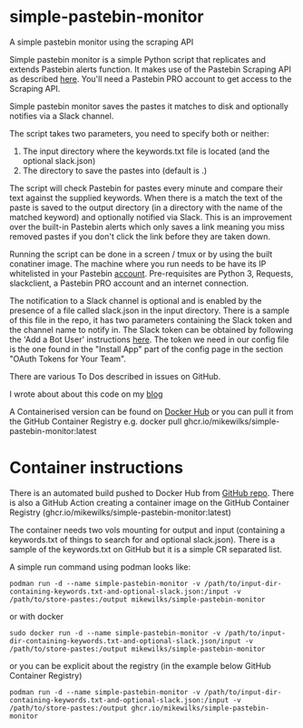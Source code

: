 # simple-pastebin-monitor
A simple pastebin monitor using the scraping API

Simple pastebin monitor is a simple Python script that replicates and extends Pastebin alerts function. It makes use of the Pastebin Scraping API as described [here](https://pastebin.com/api_scraping_faq). You'll need a Pastebin PRO account to get access to the Scraping API.

Simple pastebin monitor saves the pastes it matches to disk and optionally notifies via a Slack channel.

The script takes two parameters, you need to specify both or neither:
1. The input directory where the keywords.txt file is located (and the optional slack.json)
2. The directory to save the pastes into (default is .)

The script will check Pastebin for pastes every minute and compare their text against the supplied keywords. When there is a match the text of the paste is saved to the output directory (in a directory with the name of the matched keyword) and optionally notified via Slack. This is an improvement over the built-in Pastebin alerts which only saves a link meaning you miss removed pastes if you don't click the link before they are taken down.

Running the script can be done in a screen / tmux or by using the built conatiner image. The machine where you run needs to be have its IP whitelisted in your Pastebin [account](https://pastebin.com/api_scraping_faq). Pre-requisites are Python 3, Requests, slackclient, a Pastebin PRO account and an internet connection.

The notification to a Slack channel is optional and is enabled by the presence of a file called slack.json in the input directory. There is a sample of this file in the repo, it has two parameters containing the Slack token and the channel name to notify in. The Slack token can be obtained by following the 'Add a Bot User' instructions [here](https://slack.com/intl/en-gb/help/articles/115005265703-Create-a-bot-for-your-workspace). The token we need in our config file is the one found in the "Install App" part of the config page in the section "OAuth Tokens for Your Team".


There are various To Dos described in issues on GitHub.

I wrote about about this code on my [blog](http://www.mikewilks.com/home/who-has-your-data)

A Containerised version can be found on [Docker Hub](https://hub.docker.com/r/mikewilks/simple-pastebin-monitor/) or you can pull it from the GitHub Container Registry e.g. docker pull ghcr.io/mikewilks/simple-pastebin-monitor:latest

# Container instructions

There is an automated build pushed to Docker Hub from [GitHub repo](https://github.com/mikewilks/simple-pastebin-monitor).
There is also a GitHub Action creating a container image on the GitHub Container Registry (ghcr.io/mikewilks/simple-pastebin-monitor:latest)

The container needs two vols mounting for output and input (containing a keywords.txt of things to search for and optional slack.json). There is a sample of the keywords.txt on GitHub but it is a simple CR separated list.

A simple run command using podman looks like:

`podman run -d --name simple-pastebin-monitor -v /path/to/input-dir-containing-keywords.txt-and-optional-slack.json:/input -v /path/to/store-pastes:/output mikewilks/simple-pastebin-monitor`

or with docker

`sudo docker run -d --name simple-pastebin-monitor -v /path/to/input-dir-containing-keywords.txt-and-optional-slack.json/input -v /path/to/store-pastes:/output mikewilks/simple-pastebin-monitor`

or you can be explicit about the registry (in the example below GitHub Container Registry)

`podman run -d --name simple-pastebin-monitor -v /path/to/input-dir-containing-keywords.txt-and-optional-slack.json:/input -v /path/to/store-pastes:/output ghcr.io/mikewilks/simple-pastebin-monitor`

